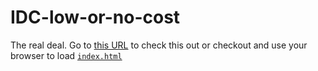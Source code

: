 IDC-low-or-no-cost
==================

The real deal. Go to [this URL](http://jj.github.io/IDC-low-or-no-cost) to check this out or checkout and use your browser to load [`index.html`](index.html)
